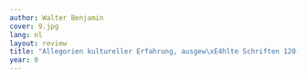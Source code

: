 ```yaml
---
author: Walter Benjamin
cover: 9.jpg
lang: nl
layout: review
title: "Allegorien kultureller Erfahrung, ausgew\xE4hlte Schriften 120-1940"
year: 0
---
```

